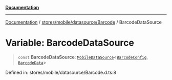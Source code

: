 [**Documentation**](../../../../../index.md)

***

[Documentation](../../../../../index.md) / [stores/mobile/datasource/Barcode](../index.md) / BarcodeDataSource

# Variable: BarcodeDataSource

> `const` **BarcodeDataSource**: [`MobileDataSource`](../../../api/MobileDataSource/interfaces/MobileDataSource.md)\<[`BarcodeConfig`](../interfaces/BarcodeConfig.md), [`BarcodeData`](../interfaces/BarcodeData.md)\>

Defined in: stores/mobile/datasource/Barcode.d.ts:8
